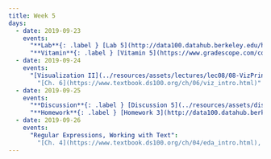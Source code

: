 ```yaml
---
title: Week 5
days:
  - date: 2019-09-23
    events:
      "**Lab**{: .label } [Lab 5](http://data100.datahub.berkeley.edu/hub/user-redirect/git-sync?repo=https://github.com/DS-100/fa19&subPath=lab/lab05/) (due Sept. 23)":
      "**Vitamin**{: .label } [Vitamin 5](https://www.gradescope.com/courses/57158/assignments/251500/) (due Sept. 23)":
  - date: 2019-09-24
    events:
      "[Visualization II](../resources/assets/lectures/lec08/08-VizPrinciples.pdf) ([webcast](https://www.youtube.com/watch?v=XSG1dX3pviE))":
        "[Ch. 6](https://www.textbook.ds100.org/ch/06/viz_intro.html)"
  - date: 2019-09-25
    events:
      "**Discussion**{: .label } [Discussion 5](../resources/assets/discussions/disc05.pdf)":
      "**Homework**{: .label } [Homework 3](http://data100.datahub.berkeley.edu/hub/user-redirect/git-sync?repo=https://github.com/DS-100/fa19&subPath=hw/hw3) (due Oct. 1)":
  - date: 2019-09-26
    events:
      "Regular Expressions, Working with Text":
        "[Ch. 4](https://www.textbook.ds100.org/ch/04/eda_intro.html), [Ch. 5.3-5.7](https://www.textbook.ds100.org/ch/05/cleaning_structure.html), [Ch. 8](https://www.textbook.ds100.org/ch/08/text_intro.html)"
---
```

